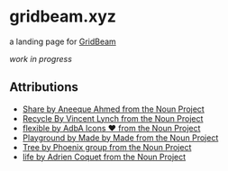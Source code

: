 # gridbeam.xyz

a landing page for [GridBeam](http://gridbeam.com)

_work in progress_

## Attributions

- [Share by Aneeque Ahmed from the Noun Project](https://thenounproject.com/search/?q=share&i=836290)
- [Recycle By Vincent Lynch from the Noun Project](https://thenounproject.com/search/?q=re-usable&i=3863#)
- [flexible by AdbA Icons ❤️ from the Noun Project](https://thenounproject.com/search/?q=flexible&i=1325439)
- [Playground by Made by Made from the Noun Project](https://thenounproject.com/term/playground/1306940/)
- [Tree by Phoenix group from the Noun Project](https://thenounproject.com/search/?q=tree&i=2818312)
- [life by Adrien Coquet from the Noun Project](https://thenounproject.com/search/?q=life&i=1033605)
